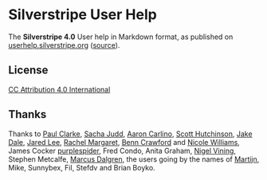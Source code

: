 # Silverstripe User Help

The **Silverstripe 4.0** User help in Markdown format, as published on
[userhelp.silverstripe.org](http://userhelp.silverstripe.org)
([source](https://github.com/silverstripe/doc.silverstripe.org)).


## License

[CC Attribution 4.0 International](http://creativecommons.org/licenses/by/4.0/)

## Thanks

Thanks to [Paul Clarke](https://github.com/clarkepaul), [Sacha Judd](https://github.com/sachajudd), [Aaron Carlino](https://github.com/unclecheese),
 [Scott Hutchinson](https://github.com/scott1702), [Jake Dale](https://github.com/jakedaleweb), 
 [Jared Lee](https://github.com/newleeland), [Rachel Margaret](https://github.com/rupachup), 
 [Benn Crawford](https://github.com/be2n) and [Nicole Williams](https://github.com/nicolewilliams16), 
 James Cocker [purplespider](https://github.com/purplespider), Fred Condo, Anita Graham, [Nigel Vining](http://www.greenskate.co.nz/), 
 Stephen Metcalfe, [Marcus Dalgren](http://www.dragnet.se/), the users going by the names of [Martijn](http://www.axyrmedia.nl/), 
 Mike, Sunnybex, Fil, Stefdv and Brian Boyko.

